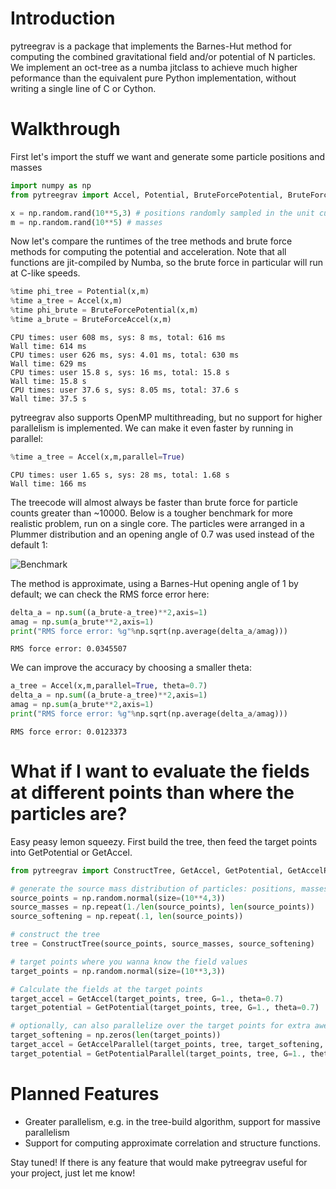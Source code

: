 
# Introduction

pytreegrav is a package that implements the Barnes-Hut method for computing the combined gravitational field and/or potential of N particles. We implement an oct-tree as a numba jitclass to achieve much higher peformance than the equivalent pure Python implementation, without writing a single line of C or Cython.

# Walkthrough

First let's import the stuff we want and generate some particle positions and masses

```python
import numpy as np
from pytreegrav import Accel, Potential, BruteForcePotential, BruteForceAccel
```


```python
x = np.random.rand(10**5,3) # positions randomly sampled in the unit cube
m = np.random.rand(10**5) # masses
```

Now let's compare the runtimes of the tree methods and brute force methods for computing the potential and acceleration. Note that all functions are jit-compiled by Numba, so the brute force in particular will run at C-like speeds.


```python
%time phi_tree = Potential(x,m)
%time a_tree = Accel(x,m)
%time phi_brute = BruteForcePotential(x,m)
%time a_brute = BruteForceAccel(x,m)
```

    CPU times: user 608 ms, sys: 8 ms, total: 616 ms
    Wall time: 614 ms
    CPU times: user 626 ms, sys: 4.01 ms, total: 630 ms
    Wall time: 629 ms
    CPU times: user 15.8 s, sys: 16 ms, total: 15.8 s
    Wall time: 15.8 s
    CPU times: user 37.6 s, sys: 8.05 ms, total: 37.6 s
    Wall time: 37.5 s



pytreegrav also supports OpenMP multithreading, but no support for higher parallelism is implemented. We can make it even faster by running in parallel:


```python
%time a_tree = Accel(x,m,parallel=True)
```

    CPU times: user 1.65 s, sys: 28 ms, total: 1.68 s
    Wall time: 166 ms


The treecode will almost always be faster than brute force for particle counts greater than ~10000. Below is a tougher benchmark for more realistic problem, run on a single core. The particles were arranged in a Plummer distribution and an opening angle of 0.7 was used instead of the default 1:

![Benchmark](./CPU_Time.png)

The method is approximate, using a Barnes-Hut opening angle of 1 by default; we can check the RMS force error here:


```python
delta_a = np.sum((a_brute-a_tree)**2,axis=1)
amag = np.sum(a_brute**2,axis=1)
print("RMS force error: %g"%np.sqrt(np.average(delta_a/amag)))
```

    RMS force error: 0.0345507


We can improve the accuracy by choosing a smaller theta:


```python
a_tree = Accel(x,m,parallel=True, theta=0.7)
delta_a = np.sum((a_brute-a_tree)**2,axis=1)
amag = np.sum(a_brute**2,axis=1)
print("RMS force error: %g"%np.sqrt(np.average(delta_a/amag)))
```

    RMS force error: 0.0123373

# What if I want to evaluate the fields at different points than where the particles are?

Easy peasy lemon squeezy. First build the tree, then feed the target points into GetPotential or GetAccel.

```python
from pytreegrav import ConstructTree, GetAccel, GetPotential, GetAccelParallel, GetPotentialParallel
```

```python
# generate the source mass distribution of particles: positions, masses, softenings
source_points = np.random.normal(size=(10**4,3))
source_masses = np.repeat(1./len(source_points), len(source_points))
source_softening = np.repeat(.1, len(source_points))

# construct the tree
tree = ConstructTree(source_points, source_masses, source_softening)

# target points where you wanna know the field values
target_points = np.random.normal(size=(10**3,3))

# Calculate the fields at the target points
target_accel = GetAccel(target_points, tree, G=1., theta=0.7)
target_potential = GetPotential(target_points, tree, G=1., theta=0.7)

# optionally, can also parallelize over the target points for extra awesomeness. Note that this currently requires softening as a non-optional argument due to a bug in numba
target_softening = np.zeros(len(target_points))
target_accel = GetAccelParallel(target_points, tree, target_softening, G=1., theta=0.7)
target_potential = GetPotentialParallel(target_points, tree, G=1., theta=0.7)
```

# Planned Features

* Greater parallelism, e.g. in the tree-build algorithm, support for massive parallelism
* Support for computing approximate correlation and structure functions.

Stay tuned! If there is any feature that would make pytreegrav useful for your project, just let me know!
